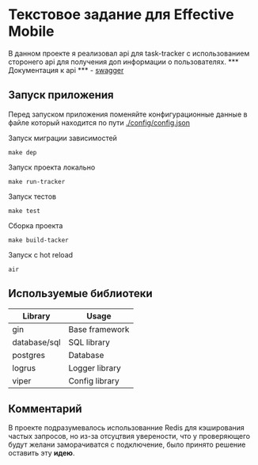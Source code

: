 # Текстовое задание для Effective Mobile

В данном проекте я реализовал api для task-tracker c использованием сторонего api для получения доп информации о пользователях.
*** Документация к api *** - [swagger](http://localhost:4000/swagger/index.html#/) 

## Запуск приложения
Перед запуском приложения поменяйте конфигурационные данные в файлe который находится по пути [./config/config.json](./config/config.json)


Запуск миграции зависимостей

```console
make dep
```

Запуск проекта локально

```console
make run-tracker
```

Запуск тестов

```console
make test
```

Сборка проекта

```console
make build-tacker
```

Запуск с hot reload

```console
air
```


## Используемые библиотеки

| Library    | Usage             |
| ---------- | ----------------- |
| gin        | Base framework    |
| database/sql | SQL library       |
| postgres   | Database          |
| logrus     | Logger library    |
| viper      | Config library    |

## Комментарий
В проекте подразумевалось использованние Redis для кэширования частых запросов, но из-за отсуцтвия уверености, что у проверяющего будут желани заморачиватся с подключение, было принято решение оставить эту **идею**.